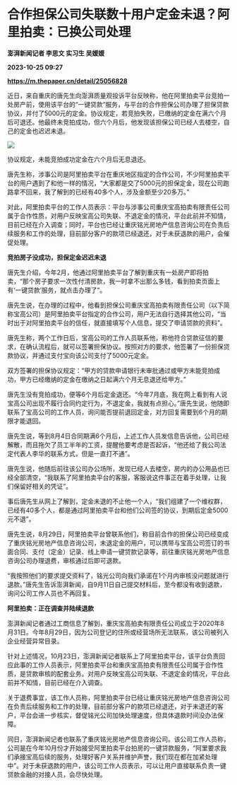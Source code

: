 # 合作担保公司失联数十用户定金未退？阿里拍卖：已换公司处理
**澎湃新闻记者 李思文 实习生 吴媛媛**

**2023-10-25 09:27**

**https://m.thepaper.cn/detail/25056828**

近日，来自重庆的唐先生向澎湃质量观投诉平台反映称，他在阿里拍卖平台竞拍一处房产前，使用该平台的“一键贷款”服务，与平台的合作担保公司办理了担保贷款协议，并付了5000元的定金。协议规定，若竞拍失败，已缴纳的定金在满六个月后可退还。他最终未竞拍成功，但六个月后，他发现该担保公司已经人去楼空，自己的定金也迟迟未退。

![](https://imagecloud.thepaper.cn/thepaper/image/275/583/109.png)

协议规定，未能竞拍成功定金在六个月后无息退还。

唐先生称，涉事公司是阿里拍卖平台在重庆地区指定的合作公司，不少阿里拍卖平台的用户遇到了和他一样的情况，“大家都是交了5000元的担保定金，现在公司跑路拿不回来，我了解到的已经有40多个人，涉及金额至少20多万。”

对此，阿里拍卖平台的工作人员表示：平台与涉事公司重庆宝高拍卖有限责任公司属于合作性质，对用户反映宝高公司失联、不退定金的情况，平台此前并不知情，目前已经在介入调查；同时，平台也已经让重庆铭光房地产信息咨询公司在负责后续服务和工作的处理，目前部分客户的款项已经退还，对于未获退款的用户，会催促处理。

**竞拍房子没成功，担保定金迟迟未退**

唐先生介绍，今年2月，他通过阿里拍卖平台了解到重庆有一处房产即将拍卖，“那个房子要求一次性付清房款，我一时拿不出那么多钱，看到拍卖页面上有‘一键贷款’服务，就点击办理了”。

唐先生说，在办理的过程中，他看到担保公司重庆宝高拍卖有限责任公司（以下简称宝高公司）是阿里拍卖平台指定的合作公司，用户无法自行选择其他公司，“当时出于对阿里拍卖平台的信任，就直接填写个人信息，提交了申请贷款的资料”。

唐先生称，两个工作日后，宝高公司的工作人员联系他，称他符合贷款征信的要求，在确认流程后，就可以签署担保协议。按照对方的要求，他签署了一份担保贷款协议，并通过支付宝向该公司支付了5000元定金。

双方签署的担保协议规定：“甲方的贷款申请银行未审批通过或甲方未能竞拍成功，甲方已经缴纳的定金在缴纳之日起满六个月无息退还给甲方。”

唐先生没有竞拍成功，便等6个月后定金退还。“今年7月底，我在网上看到有人说宝高公司出现不履行合同约定行为，不退定金，我就有点担心。”唐先生说，他随即联系了宝高公司的工作人员，询问能否提前退回定金，对方回复需要到6个月的期限才能退回。

唐先生说，等到8月4日合同期满6个月后，上述工作人员发信息告诉他，公司已经解散，而且拖欠了员工半年的工资，提醒他要考虑是否起诉，“他还给了我公司法定代表人李华的联系方式，但是一直打不通”。

唐先生说，他随后前往该公司办公场所，发现已经人去楼空，房内的办公用品也已经全部清空，“我联系了阿里拍卖平台的客服，客服说这件事正在着手处理，让我们保留好相关的凭证”。

事后唐先生从网上了解到，定金未退的不止他一个人，“我们组建了一个维权群，已经有40多个人，都是通过阿里拍卖平台和他们公司签的协议，到期后定金5000元不退”。

唐先生说，8月29日，阿里拍卖平台曾联系他们，称目前合作的担保公司已经变成了重庆铭光房地产信息咨询公司，未退定金的用户，可以携带与宝高公司签订的书面合同、支付（定金）记录、线上申请一键贷款记录等，前往重庆铭光房地产信息咨询公司办理退费，审核通过后即可退款。

“我按照他们的要求提交资料了，铭光公司向我们承诺在1个月内审核没问题就进行退款。”唐先生告诉澎湃新闻，自9月11日自己提交材料后，至今都没有收到退款，询问公司工作人员也不再回复。

**阿里拍卖：正在调查并陆续退款**

澎湃新闻记者通过工商信息了解到，重庆宝高拍卖有限责任公司成立于2020年8月31日。今年8月29日，因为公司登记的住所或经营场所无法联系，该公司被列入企业经营异常目录。

针对上述情况，10月23日，澎湃新闻记者联系上了阿里拍卖平台，该平台负责回应此事的工作人员表示，阿里拍卖平台和重庆宝高拍卖有限责任公司属于合作性质，是贷款审核的配套业务。对用户反映宝高公司失联、不退定金的情况，平台此前并不知情，目前已经在介入调查。

关于退费事宜，该工作人员称，阿里拍卖平台已经让重庆铭光房地产信息咨询公司在负责后续服务和工作的处理，目前部分客户的款项已经退还，对于未退还的客户，平台会进一步核实，督促铭光公司加快处理速度，但具体退款时间没办法保障。

同日，澎湃新闻记者也联系了重庆铭光房地产信息咨询公司。该公司工作人员称，公司是在今年10月份才开始接受阿里拍卖平台拍房的一键贷款服务，“阿里要求我们承接宝高后续的服务，处理好客户关系并维护声誉，我们现在都在加紧处理中”。对于未获退款的用户，该公司工作人员表示，可以让用户直接联系负责一键贷款金融的对接人员，会尽快处理。
